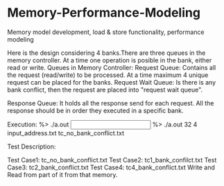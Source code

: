# Memory-Performance-Modeling
Memory model development, load &amp; store functionality, performance modeling


Here is the design considering 4 banks.There are three queues in the memory controller.
At a time one operation is posible in the bank, either read or write.
Queues in Memory Controller:
Request Queue: Contains all the request (read/write) to be processed.
               At a time maximum 4 unique request can be placed for the banks. 
Request Wait Queue:
               Is there is any bank conflict, then the request are placed into
               "request wait queue".

Response Queue:
              It holds all the response send for each request. All the response should be in order they executed in a specific bank.


Execution:
%> ./a.out <Memory in KB> <Bank Count> <Input Address> <TC NO Bank Conflict>
%> ./a.out 32 4 input_address.txt tc_no_bank_conflict.txt

Test Description:

Test Case1: tc_no_bank_conflict.txt 
Test Case2: tc1_bank_confilct.txt
Test Case3: tc2_bank_conflict.txt
Test Case4: tc4_bank_conflict.txt
          Write and Read from part of it from that memory.
